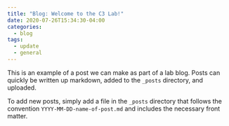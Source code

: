 ```yaml
---
title: "Blog: Welcome to the C3 Lab!"
date: 2020-07-26T15:34:30-04:00
categories:
  - blog
tags:
  - update
  - general
---
```


This is an example of a post we can make as part of a lab blog. Posts can quickly be written up markdown, added to the `_posts` directory, and uploaded.

To add new posts, simply add a file in the `_posts` directory that follows the convention `YYYY-MM-DD-name-of-post.md` and includes the necessary front matter.
